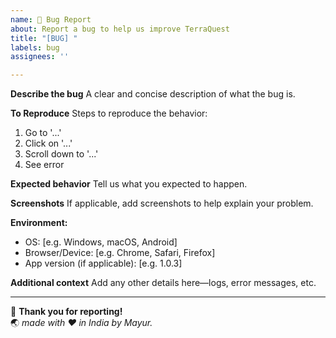 ```yaml
---
name: 🐛 Bug Report
about: Report a bug to help us improve TerraQuest
title: "[BUG] "
labels: bug
assignees: ''

---
```


**Describe the bug**
A clear and concise description of what the bug is.

**To Reproduce**
Steps to reproduce the behavior:
1. Go to '...'
2. Click on '...'
3. Scroll down to '...'
4. See error

**Expected behavior**
Tell us what you expected to happen.

**Screenshots**
If applicable, add screenshots to help explain your problem.

**Environment:**
- OS: [e.g. Windows, macOS, Android]
- Browser/Device: [e.g. Chrome, Safari, Firefox]
- App version (if applicable): [e.g. 1.0.3]

**Additional context**
Add any other details here—logs, error messages, etc.

---

💚 **Thank you for reporting!**  
🌏 *made with ❤️ in India by Mayur.*